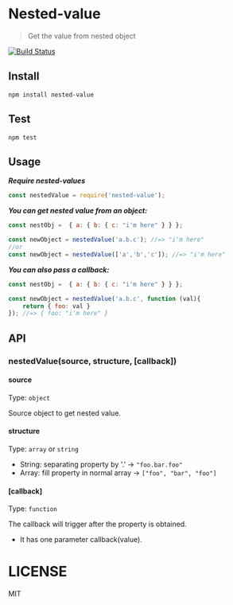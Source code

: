 # Nested-value

> Get the value from nested object

[![Build Status](https://travis-ci.org/emn178/js-md5.svg?branch=master)](https://travis-ci.org/emn178/js-md5)

## Install
```
npm install nested-value
```

## Test

```
npm test
```

## Usage
___Require nested-values___
```js
const nestedValue = require('nested-value');
```

___You can get nested value from an object:___

```js
const nestObj =  { a: { b: { c: "i'm here" } } };

const newObject = nestedValue('a.b.c'); //=> "i'm here"
//or
const newObject = nestedValue(['a','b','c']); //=> "i'm here"
```

___You can also pass a callback:___
```js
const nestObj =  { a: { b: { c: "i'm here" } } };

const newObject = nestedValue('a.b.c', function (val){
    return { foo: val }
}); //=> { foo: "i'm here" }

```

## API

### nestedValue(source, structure, [callback])

#### source

Type: `object`

Source object to get nested value.

#### structure

Type: `array` or `string`

- String: separating property by '.' -> `"foo.bar.foo"`
- Array: fill property in normal array -> `["foo", "bar", "foo"]`

#### [callback]

Type: `function`

The callback will trigger after the property is obtained.

- It has one parameter callback(value).

LICENSE
=======

MIT
